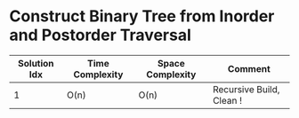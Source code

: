 # Construct Binary Tree from Inorder and Postorder Traversal

| Solution Idx | Time Complexity | Space Complexity | Comment                  |
| ------------ | --------------- | ---------------- | ------------------------ |
| 1            | O(n)            | O(n)             | Recursive Build, Clean ! |
